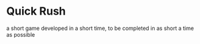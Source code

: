 # Quick Rush
a short game developed in a short time, to be completed in as short a time as possible
